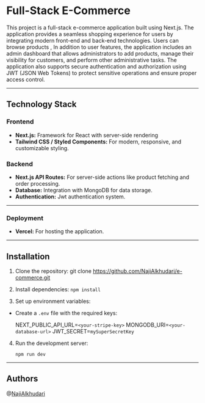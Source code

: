 # Full-Stack E-Commerce 
This project is a full-stack e-commerce application built using Next.js. The application provides a seamless shopping experience for users by integrating modern front-end and back-end technologies. Users can browse products , In addition to user features, the application includes an admin dashboard that allows administrators to add products, manage their visibility for customers, and perform other administrative tasks. The application also supports secure authentication and authorization using JWT (JSON Web Tokens) to protect sensitive operations and ensure proper access control.

----------

## Technology Stack

### Frontend

-   **Next.js:** Framework for React with server-side rendering
-   **Tailwind CSS / Styled Components:** For modern, responsive, and customizable styling.

### Backend

-   **Next.js API Routes:** For server-side actions like product fetching and order processing.
-   **Database:** Integration with MongoDB for data storage.
-   **Authentication:** Jwt authentication system.
------
### Deployment

-   **Vercel:** For hosting the application.
--------
## Installation
1.  Clone the repository:
  git clone https://github.com/NajiAlkhudari/e-commerce.git

2.  Install dependencies:
    `npm install`
    
3.  Set up environment variables:
  - Create a `.env` file with the required keys:
    
    NEXT_PUBLIC_API_URL=`<your-stripe-key>`
    MONGODB_URI=`<your-database-url>`
    JWT_SECRET=`mySuperSecretKey`
        
4.  Run the development server:
   
    `npm run dev`

  ----------
## Authors
@[NajiAlkhudari](https://github.com/NajiAlkhudari)
